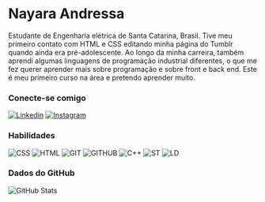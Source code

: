 # Nayara Andressa
Estudante de Engenharia elétrica de Santa Catarina, Brasil. Tive meu primeiro contato com HTML e CSS editando minha página do Tumblr quando ainda era pré-adolescente. Ao longo da minha carreira, também aprendi algumas linguagens de programação industrial diferentes, o que me fez querer aprender mais sobre programação e sobre front e back end. Este é meu primeiro curso na área e pretendo aprender muito.

### Conecte-se comigo

[![Linkedin](https://img.shields.io/badge/LINKEDIN-blue?style=flat&logo=linkedin&logoColor=143244&labelColor=%23fff&color=%23fff)](https://www.linkedin.com/in/nayara-andressa-souza/)
[![Instagram](https://img.shields.io/badge/INSTAGRAM-blue?style=flat&logo=instagram&logoColor=143244&labelColor=%23fff&color=%23fff)](https://www.instagram.com/nayarazick/)

### Habilidades

![CSS](https://img.shields.io/badge/CSS-143244?style=flat) ![HTML](https://img.shields.io/badge/HTML-white?style=flat) ![GIT](https://img.shields.io/badge/GIT-143244?style=flat) ![GITHUB](https://img.shields.io/badge/GITHUB-white?style=flat) ![C++](https://img.shields.io/badge/C%2B%2B-143244?style=flat) ![ST](https://img.shields.io/badge/Structured%20Text%20(ST)-white?style=flat) ![LD](https://img.shields.io/badge/Ladder%20(LD)-143244?style=flat) 

### Dados do GitHub

![GitHub Stats](https://github-readme-stats.vercel.app/api?username=nayarazick&show_icons=true&theme=graywhite)